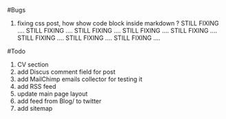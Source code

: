 #Bugs
1) fixing css post, how show code block inside markdown ?
STILL FIXING ....   STILL FIXING ....   STILL FIXING ....   STILL FIXING ....  STILL FIXING ....   STILL FIXING ....  STILL FIXING ....   STILL FIXING ....  


#Todo
1) CV section
2) add Discus comment field for post
3) add MailChimp emails collector for testing it
4) add RSS feed
5) update main page layout
6) add feed from Blog/ to twitter
7) add sitemap
